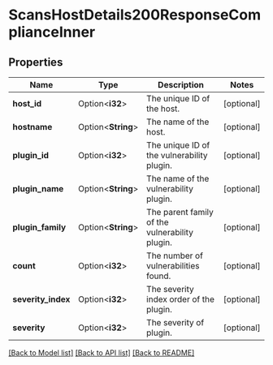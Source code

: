 # ScansHostDetails200ResponseComplianceInner

## Properties

Name | Type | Description | Notes
------------ | ------------- | ------------- | -------------
**host_id** | Option<**i32**> | The unique ID of the host. | [optional]
**hostname** | Option<**String**> | The name of the host. | [optional]
**plugin_id** | Option<**i32**> | The unique ID of the vulnerability plugin. | [optional]
**plugin_name** | Option<**String**> | The name of the vulnerability plugin. | [optional]
**plugin_family** | Option<**String**> | The parent family of the vulnerability plugin. | [optional]
**count** | Option<**i32**> | The number of vulnerabilities found. | [optional]
**severity_index** | Option<**i32**> | The severity index order of the plugin. | [optional]
**severity** | Option<**i32**> | The severity of plugin. | [optional]

[[Back to Model list]](../README.md#documentation-for-models) [[Back to API list]](../README.md#documentation-for-api-endpoints) [[Back to README]](../README.md)


